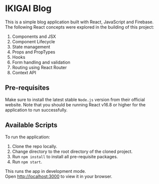 # IKIGAI Blog

This is a simple blog application built with React, JavaScript and Firebase.\
The following React concepts were explored in the building of this project:

1) Components and JSX
2) Component Lifecycle
3) State management
4) Props and PropTypes
5) Hooks
6) Form handling and validation
7) Routing using React Router
8) Context API


## Pre-requisites
Make sure to install the latest stable `Node.js` version from their official website. Note that you should be running React v16.8 or higher for the application to run successfully.


## Available Scripts
To run the application:

1) Clone the repo locally.
2) Change directory to the root directory of the cloned project.
3) Run `npm install` to install all pre-requisite packages.
4) Run `npm start`.

This runs the app in development mode.\
Open [http://localhost:3000](http://localhost:3000) to view it in your browser.
